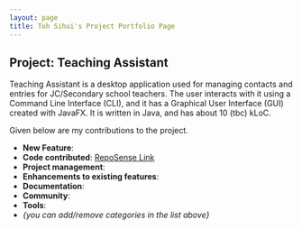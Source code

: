 ```yaml
---
layout: page
title: Toh Sihui's Project Portfolio Page
---
```


## Project: Teaching Assistant

Teaching Assistant is a desktop application used for managing contacts and entries for JC/Secondary school teachers.
The user interacts with it using a Command Line Interface (CLI), and it has a Graphical User Interface (GUI) created
with JavaFX. It is written in Java, and has about 10 (tbc) kLoC.

Given below are my contributions to the project.
* **New Feature**:
* **Code contributed**: [RepoSense Link](https://nus-cs2103-ay2021s2.github.io/tp-dashboard/?search=&sort=groupTitle&sortWithin=title&since=&timeframe=commit&mergegroup=&groupSelect=groupByRepos&breakdown=false&tabOpen=true&tabType=authorship&tabAuthor=tsh22&tabRepo=AY2021S2-CS2103T-W13-4%2Ftp%5Bmaster%5D&authorshipIsMergeGroup=false&authorshipFileTypes=docs~functional-code~test-code~other&authorshipIsBinaryFileTypeChecked=false)
* **Project management**:
* **Enhancements to existing features**:
* **Documentation**:
* **Community**:
* **Tools**:
* _{you can add/remove categories in the list above}_
